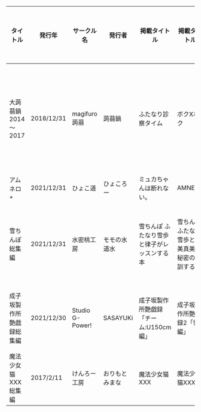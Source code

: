 | タイトル | 発行年 | サークル名 | 発行者 | 掲載タイトル | 掲載タイトル | 掲載タイトル | 掲載タイトル | 掲載タイトル | 掲載タイトル | 掲載タイトル | 掲載タイトル | 掲載タイトル | 掲載タイトル | 掲載タイトル | 掲載タイトル |
| ---- | ---- | ---- | ---- | ---- | ---- | ---- | ---- | ---- | ---- | ---- | ---- | ---- | ---- | ---- | ---- |
| 大蒟蒻鍋 2014～2017 | 2018/12/31 | magifuro蒟蒻 | 蒟蒻鍋 | ふたなり診察タイム | ボクXボク | ふたなりJCの日常 | ふたなりオナニーのススメ | おねろりふたなりみるく | 早すぎ!ふたなりカノジョ | ふたなりお姉さんの誘惑 | ふたなり娘は自分のちんぽに勝てない。 | ちんちんを踏む話。 | たまみこ | めちゃシコしちゃう系女子 |  |
| アムネロ+ | 2021/12/31 | ひょこ道 | ひょころー | ミュカちゃんは断れない。 | AMNERO | TIPSY RABBIT | AMNERO2 |  |  |  |  |  |  |  |  |
| 雪ちんぽ総集編 | 2021/12/31 | 水密桃工房 | モモの水道水 | 雪ちんぽ ふたなり雪歩と律子がレッスンする本 | 雪ちんぽ ふたなり雪歩と亜美真美が秘密の特訓する本 | 雪ちんぽ ほろ酔いあずささんがふたなり雪歩とえっちする本 | 雪ちんぽ ふたなり雪歩が暴走して伊織とえっちしちゃう本 |  |  |  |  |  |  |  |  |
| 成子坂製作所艶戯録総集編 | 2021/12/30 | Studio G-Power! | SASAYUKi | 成子坂製作所艶戯録「チーム:U150cm編」 | 成子坂製作所艶戯録2「怜編」 | 成子坂製作所艶戯録3「チーム:NRtS編」 | 成子坂製作所艶戯録4 |  |  |  |  |  |  |  |  |
| 魔法少女猫XXX総集編 | 2017/2/11 | けんろー工房 | おりもとみまな | 魔法少女猫XXX | 魔法少女猫XXX2 | 魔法少女猫XXXF |  |  |  |  |  |  |  |  |  |
